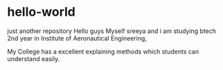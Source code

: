 # hello-world
just another repository
Hello guys
Myself sreeya and i am studying btech 2nd year in Institute of Aeronautical Engineering,

My College has a excellent explaining methods which students can understand easily.
